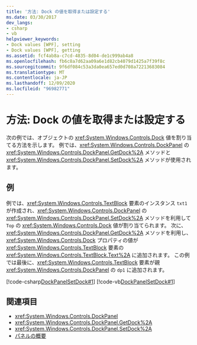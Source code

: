 ```yaml
---
title: '方法: Dock の値を取得または設定する'
ms.date: 03/30/2017
dev_langs:
- csharp
- vb
helpviewer_keywords:
- Dock values [WPF], setting
- Dock values [WPF], getting
ms.assetid: fcf4ab8a-c7cd-4835-8d04-de1c999ab4a8
ms.openlocfilehash: fb6c8a7d62aa09a6e1d82cb4079d1425a7f39f8c
ms.sourcegitcommit: 9f6df084c53a3da0ea657ed0d708a72213683084
ms.translationtype: MT
ms.contentlocale: ja-JP
ms.lasthandoff: 12/09/2020
ms.locfileid: "96982771"
---
```

# <a name="how-to-get-or-set-a-dock-value"></a>方法: Dock の値を取得または設定する
次の例では、オブジェクトの <xref:System.Windows.Controls.Dock> 値を割り当てる方法を示します。 例では、<xref:System.Windows.Controls.DockPanel> の <xref:System.Windows.Controls.DockPanel.GetDock%2A> メソッドと <xref:System.Windows.Controls.DockPanel.SetDock%2A> メソッドが使用されます。  
  
## <a name="example"></a>例  
 例では、<xref:System.Windows.Controls.TextBlock> 要素のインスタンス `txt1` が作成され、<xref:System.Windows.Controls.DockPanel> の <xref:System.Windows.Controls.DockPanel.SetDock%2A> メソッドを利用して `Top` の <xref:System.Windows.Controls.Dock> 値が割り当てられます。 次に、<xref:System.Windows.Controls.DockPanel.GetDock%2A> メソッドを利用し、<xref:System.Windows.Controls.Dock> プロパティの値が <xref:System.Windows.Controls.TextBlock> 要素の <xref:System.Windows.Controls.TextBlock.Text%2A> に追加されます。 この例では最後に、<xref:System.Windows.Controls.TextBlock> 要素が親 <xref:System.Windows.Controls.DockPanel> の `dp1` に追加されます。  
  
 [!code-csharp[DockPanelSetDock#1](~/samples/snippets/csharp/VS_Snippets_Wpf/DockPanelSetDock/CSharp/DockPanel_SetDock.cs#1)]
 [!code-vb[DockPanelSetDock#1](~/samples/snippets/visualbasic/VS_Snippets_Wpf/DockPanelSetDock/VisualBasic/DockPanel_SetDock.vb#1)]  
  
## <a name="see-also"></a>関連項目

- <xref:System.Windows.Controls.DockPanel>
- <xref:System.Windows.Controls.DockPanel.GetDock%2A>
- <xref:System.Windows.Controls.DockPanel.SetDock%2A>
- [パネルの概要](panels-overview.md)
